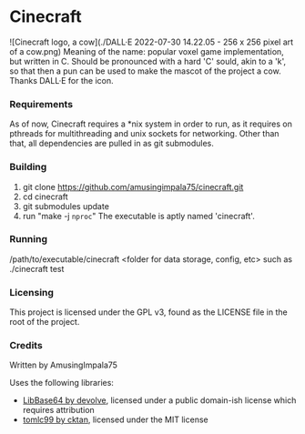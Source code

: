 # Cinecraft
![Cinecraft logo, a cow](./DALL·E 2022-07-30 14.22.05 - 256 x 256 pixel art of a cow.png)
Meaning of the name: popular voxel game implementation, but written in C. Should be pronounced with a hard 'C' sould, akin to a 'k', so that then a pun can be used to make the mascot of the project a cow. Thanks DALL·E for the icon.

### Requirements
As of now, Cinecraft requires a *nix system in order to run, as it requires on pthreads for multithreading and unix sockets for networking. Other than that, all dependencies are pulled in as git submodules.

### Building
1. git clone https://github.com/amusingimpala75/cinecraft.git
2. cd cinecraft
3. git submodules update
4. run "make -j `nproc`"
The executable is aptly named 'cinecraft'.

### Running
/path/to/executable/cinecraft <folder for data storage, config, etc>
such as
./cinecraft test

### Licensing
This project is licensed under the GPL v3, found as the LICENSE file in the root of the project.

### Credits
Written by AmusingImpala75

Uses the following libraries:
- [LibBase64 by devolve](https://sourceforge.net/projects/libb64), licensed under a public domain-ish license which requires attribution
- [tomlc99 by cktan](https://github.com/cktan/tomlc99), licensed under the MIT license
